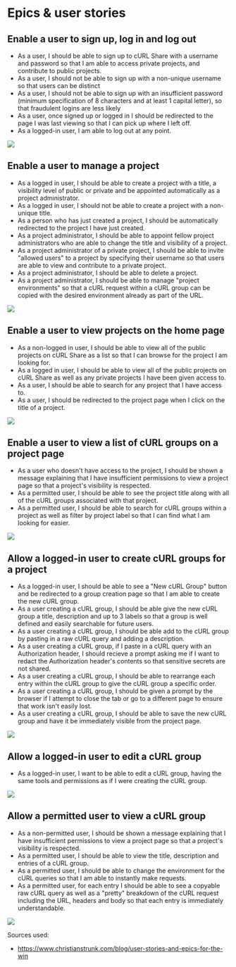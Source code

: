 # Epics & user stories

## Enable a user to sign up, log in and log out

- As a user, I should be able to sign up to cURL Share with a username and password so that I am able to access private projects, and contribute to public projects.
- As a user, I should not be able to sign up with a non-unique username so that users can be distinct
- As a user, I should not be able to sign up with an insufficient password (minimum specification of 8 characters and at least 1 capital letter), so that fraudulent logins are less likely
- As a user, once signed up or logged in I should be redirected to the page I was last viewing so that I can pick up where I left off.
- As a logged-in user, I am able to log out at any point.

![](./uml/sequence-diagrams/signup-and-login.png)

## Enable a user to manage a project

- As a logged in user, I should be able to create a project with a title, a visibility level of public or private and be appointed automatically as a project administrator.
- As a logged in user, I should not be able to create a project with a non-unique title.
- As a person who has just created a project, I should be automatically redirected to the project I have just created.
- As a project administrator, I should be able to appoint fellow project administrators who are able to change the title and visibility of a project.
- As a project administrator of a private project, I should be able to invite "allowed users" to a project by specifying their username so that users are able to view and contribute to a private project.
- As a project administrator, I should be able to delete a project.
- As a project administrator, I should be able to manage "project environments" so that a cURL request within a cURL group can be copied with the desired environment already as part of the URL.

![](./uml/sequence-diagrams/project-management.png)

## Enable a user to view projects on the home page

- As a non-logged in user, I should be able to view all of the public projects on cURL Share as a list so that I can browse for the project I am looking for.
- As a logged in user, I should be able to view all of the public projects on cURL Share as well as any private projects I have been given access to.
- As a user, I should be able to search for any project that I have access to.
- As a user, I should be redirected to the project page when I click on the title of a project.

![](./uml/sequence-diagrams/home-page.png)

## Enable a user to view a list of cURL groups on a project page

- As a user who doesn't have access to the project, I should be shown a message explaining that I have insufficient permissions to view a project page so that a project's visibility is respected.
- As a permitted user, I should be able to see the project title along with all of the cURL groups associated with that project.
- As a permitted user, I should be able to search for cURL groups within a project as well as filter by project label so that I can find what I am looking for easier.

![](./uml/sequence-diagrams/project-page.png)

## Allow a logged-in user to create cURL groups for a project

- As a logged-in user, I should be able to see a "New cURL Group" button and be redirected to a group creation page so that I am able to create the new cURL group.
- As a user creating a cURL group, I should be able give the new cURL group a title, description and up to 3 labels so that a group is well defined and easily searchable for future users.
- As a user creating a cURL group, I should be able add to the cURL group by pasting in a raw cURL query and adding a description.
- As a user creating a cURL group, if I paste in a cURL query with an Authorization header, I should recieve a prompt asking me if I want to redact the Authorization header's contents so that sensitive secrets are not shared.
- As a user creating a cURL group, I should be able to rearrange each entry within the cURL group to give the cURL group a specific order.
- As a user creating a cURL group, I should be given a prompt by the browser if I attempt to close the tab or go to a different page to ensure that work isn't easily lost.
- As a user creating a cURL group, I should be able to save the new cURL group and have it be immediately visible from the project page.

![](./uml/sequence-diagrams/create-curl-group.png)

## Allow a logged-in user to edit a cURL group

- As a logged-in user, I want to be able to edit a cURL group, having the same tools and permissions as if I were creating the cURL group.

![](./uml/sequence-diagrams/edit-curl-group.png)

## Allow a permitted user to view a cURL group

- As a non-permitted user, I should be shown a message explaining that I have insufficient permissions to view a project page so that a project's visibility is respected.
- As a permitted user, I should be able to view the title, description and entries of a cURL group.
- As a permitted user, I should be able to change the environment for the cURL queries so that I am able to instantly make requests.
- As a permitted user, for each entry I should be able to see a copyable raw cURL query as well as a "pretty" breakdown of the cURL request including the URL, headers and body so that each entry is immediately understandable.

![](./uml/sequence-diagrams/view-curl-group.png)

Sources used:

- https://www.christianstrunk.com/blog/user-stories-and-epics-for-the-win

